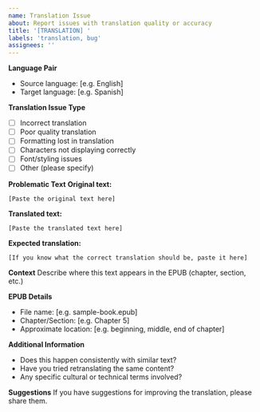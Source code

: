 ```yaml
---
name: Translation Issue
about: Report issues with translation quality or accuracy
title: '[TRANSLATION] '
labels: 'translation, bug'
assignees: ''
---
```


**Language Pair**
- Source language: [e.g. English]
- Target language: [e.g. Spanish]

**Translation Issue Type**
- [ ] Incorrect translation
- [ ] Poor quality translation
- [ ] Formatting lost in translation
- [ ] Characters not displaying correctly
- [ ] Font/styling issues
- [ ] Other (please specify)

**Problematic Text**
**Original text:**
```
[Paste the original text here]
```

**Translated text:**
```
[Paste the translated text here]
```

**Expected translation:**
```
[If you know what the correct translation should be, paste it here]
```

**Context**
Describe where this text appears in the EPUB (chapter, section, etc.)

**EPUB Details**
- File name: [e.g. sample-book.epub]
- Chapter/Section: [e.g. Chapter 5]
- Approximate location: [e.g. beginning, middle, end of chapter]

**Additional Information**
- Does this happen consistently with similar text?
- Have you tried retranslating the same content?
- Any specific cultural or technical terms involved?

**Suggestions**
If you have suggestions for improving the translation, please share them.